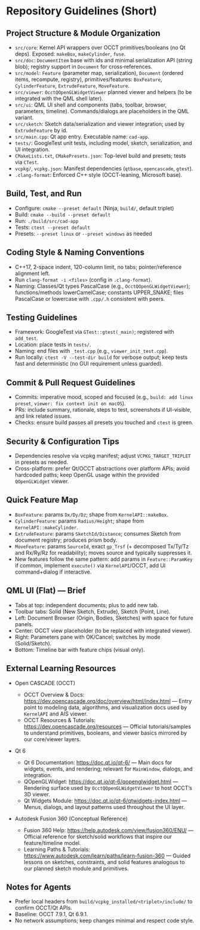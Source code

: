 # Repository Guidelines (Short)

## Project Structure & Module Organization
- `src/core`: Kernel API wrappers over OCCT primitives/booleans (no Qt deps). Exposed: `makeBox`, `makeCylinder`, `fuse`.
- `src/doc`: `DocumentItem` base with ids and minimal serialization API (string blob); registry support in `Document` for cross‑references.
- `src/model`: `Feature` (parameter map, serialization), `Document` (ordered items, recompute, registry), primitives/features: `BoxFeature`, `CylinderFeature`, `ExtrudeFeature`, `MoveFeature`.
- `src/viewer`: `OcctQOpenGLWidgetViewer` planned viewer and helpers (to be integrated with the QML shell later).
- `src/ui`: QML UI shell and components (tabs, toolbar, browser, parameters, timeline). Commands/dialogs are placeholders in the QML variant.
- `src/sketch`: Sketch data/serialization and viewer integration; used by `ExtrudeFeature` by id.
- `src/main.cpp`: Qt app entry. Executable name: `cad-app`.
- `tests/`: GoogleTest unit tests, including model, sketch, serialization, and UI integration.
- `CMakeLists.txt`, `CMakePresets.json`: Top-level build and presets; tests via `CTest`.
- `vcpkg/`, `vcpkg.json`: Manifest dependencies (`qtbase`, `opencascade`, `gtest`).
- `.clang-format`: Enforced C++ style (OCCT-leaning, Microsoft base).

## Build, Test, and Run
- Configure: `cmake --preset default` (Ninja, `build/`, default triplet)
- Build: `cmake --build --preset default`
- Run: `./build/src/cad-app`
- Tests: `ctest --preset default`
- Presets: `--preset linux` or `--preset windows` as needed

## Coding Style & Naming Conventions
- C++17, 2-space indent, 120-column limit, no tabs; pointer/reference alignment left.
- Run `clang-format -i <files>` (config in `.clang-format`).
- Naming: Classes/Qt types PascalCase (e.g., `OcctQOpenGLWidgetViewer`); functions/methods lowerCamelCase; constants UPPER_SNAKE; files PascalCase or lowercase with `.cpp/.h` consistent with peers.

## Testing Guidelines
- Framework: GoogleTest via `GTest::gtest(_main)`; registered with `add_test`.
- Location: place tests in `tests/`.
- Naming: end files with `_test.cpp` (e.g., `viewer_init_test.cpp`).
- Run locally: `ctest -V --test-dir build` for verbose output; keep tests fast and deterministic (no GUI requirement unless guarded).

## Commit & Pull Request Guidelines
- Commits: imperative mood, scoped and focused (e.g., `build: add linux preset`, `viewer: fix context init on macOS`).
- PRs: include summary, rationale, steps to test, screenshots if UI-visible, and link related issues.
- Checks: ensure build passes all presets you touched and `ctest` is green.

## Security & Configuration Tips
- Dependencies resolve via vcpkg manifest; adjust `VCPKG_TARGET_TRIPLET` in presets as needed.
- Cross-platform: prefer Qt/OCCT abstractions over platform APIs; avoid hardcoded paths; keep OpenGL usage within the provided `QOpenGLWidget` viewer.

## Quick Feature Map
- `BoxFeature`: params `Dx/Dy/Dz`; shape from `KernelAPI::makeBox`.
- `CylinderFeature`: params `Radius/Height`; shape from `KernelAPI::makeCylinder`.
- `ExtrudeFeature`: params `SketchId/Distance`; consumes Sketch from document registry; produces prism body.
- `MoveFeature`: params `SourceId`, exact `gp_Trsf` (+ decomposed Tx/Ty/Tz and Rx/Ry/Rz for readability); moves source and typically suppresses it.
- New features follow the same pattern: add params in `Feature::ParamKey` if common, implement `execute()` via `KernelAPI`/OCCT, add UI command+dialog if interactive.

## QML UI (Flat) — Brief
- Tabs at top: independent documents; plus to add new tab.
- Toolbar tabs: Solid (New Sketch, Extrude), Sketch (Point, Line).
- Left: Document Browser (Origin, Bodies, Sketches) with space for future panels.
- Center: OCCT view placeholder (to be replaced with integrated viewer).
- Right: Parameters pane with OK/Cancel; switches by mode (Solid/Sketch).
- Bottom: Timeline bar with feature chips (visual only).

## External Learning Resources

- Open CASCADE (OCCT)
  - OCCT Overview & Docs: https://dev.opencascade.org/doc/overview/html/index.html — Entry point to modeling data, algorithms, and visualization docs used by `KernelAPI` and AIS viewer.
  - OCCT Resources & Tutorials: https://dev.opencascade.org/resources — Official tutorials/samples to understand primitives, booleans, and viewer basics mirrored by our core/viewer layers.

- Qt 6
  - Qt 6 Documentation: https://doc.qt.io/qt-6/ — Main docs for widgets, events, and rendering; relevant for `MainWindow`, dialogs, and integration.
  - QOpenGLWidget: https://doc.qt.io/qt-6/qopenglwidget.html — Rendering surface used by `OcctQOpenGLWidgetViewer` to host OCCT’s 3D viewer.
  - Qt Widgets Module: https://doc.qt.io/qt-6/qtwidgets-index.html — Menus, dialogs, and layout patterns used throughout the UI layer.

- Autodesk Fusion 360 (Conceptual Reference)
  - Fusion 360 Help: https://help.autodesk.com/view/fusion360/ENU/ — Official reference for sketch/solid workflows that inspire our feature/timeline model.
  - Learning Paths & Tutorials: https://www.autodesk.com/learn/paths/learn-fusion-360 — Guided lessons on sketches, constraints, and solid features analogous to our planned sketch module and primitives.

## Notes for Agents
- Prefer local headers from `build/vcpkg_installed/<triplet>/include/` to confirm OCCT/Qt APIs.
- Baseline: OCCT 7.9.1, Qt 6.9.1.
- No network assumptions; keep changes minimal and respect code style.
